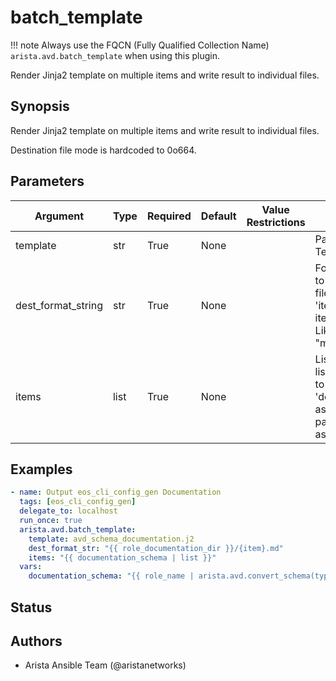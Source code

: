 # batch_template

!!! note
    Always use the FQCN (Fully Qualified Collection Name) `arista.avd.batch_template` when using this plugin.

Render Jinja2 template on multiple items and write result to individual files\.

## Synopsis

Render Jinja2 template on multiple items and write result to individual files\.

Destination file mode is hardcoded to 0o664\.

## Parameters

| Argument | Type | Required | Default | Value Restrictions | Description |
| -------- | ---- | -------- | ------- | ------------------ | ----------- |
| template | str | True | None |  | Path to Jinja2 Template file |
| dest_format_string | str | True | None |  | Format string used to specify target file for each item\. \'item\' is the current item from \'items\'\. Like \"mypath/\{item\}\.md\" |
| items | list | True | None |  | List of strings\. Each list item is passed to \'dest\_format\_string\' as \'item\' and passed to templater as \'item\' |

## Examples

```yaml
- name: Output eos_cli_config_gen Documentation
  tags: [eos_cli_config_gen]
  delegate_to: localhost
  run_once: true
  arista.avd.batch_template:
    template: avd_schema_documentation.j2
    dest_format_str: "{{ role_documentation_dir }}/{item}.md"
    items: "{{ documentation_schema | list }}"
  vars:
    documentation_schema: "{{ role_name | arista.avd.convert_schema(type='documentation') }}"
```

## Status

## Authors

- Arista Ansible Team (@aristanetworks)
